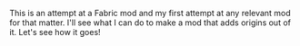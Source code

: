 This is an attempt at a Fabric mod and my first attempt at any relevant mod for that matter. I'll see what I can do to make a mod that adds origins out of it. Let's see how it goes!
